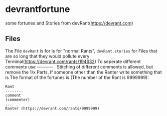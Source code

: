 # devrantfortune
some fortunes and Stories from devRant(https://devrant.com)

## Files

The File `devRant` is for is for "normal Rants", `devRant.stories` for Files that are so long that they would pollute every Terminal(https://devrant.com/rants/194632)
To seperate different comments use -------- .
Stitching of different comments is allowed, but remove the 1/x Parts. If someone other than the Ranter write something that is 
The format of the fortunes is (The number of the Rant is 9999999):
```
Rant
--------
comment
(commenter)
...
Ranter (https://devrant.com/rants/9999999)
```
